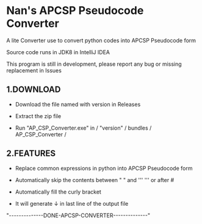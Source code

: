# Nan's APCSP Pseudocode Converter
A lite Converter use to convert python codes into APCSP Pseudocode form

Source code runs in JDK8 in IntelliJ IDEA

This program is still in development, please report any bug or missing replacement in Issues
## 1.DOWNLOAD
- Download the file named with version in Releases

- Extract the zip file

- Run "AP_CSP_Converter.exe" in / "version" / bundles / AP_CSP_Converter /

## 2.FEATURES

- Replace common expressions in python into APCSP Pseudocode form

- Automatically skip the contents between " " and ''' ''' or after #

- Automatically fill the curly bracket

- It will generate ↓ in last line of the output file

"--------------DONE-APCSP-CONVERTER--------------"
